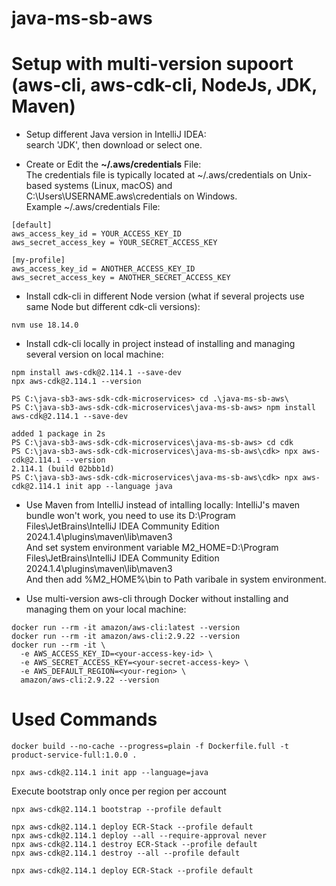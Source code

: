 # java-ms-sb-aws

# Setup with multi-version supoort (aws-cli, aws-cdk-cli, NodeJs, JDK, Maven)
- Setup different Java version in IntelliJ IDEA:  
search 'JDK', then download or select one.  

- Create or Edit the **~/.aws/credentials** File:  
The credentials file is typically located at ~/.aws/credentials on Unix-based systems (Linux, macOS) and C:\Users\USERNAME\.aws\credentials on Windows.  
Example ~/.aws/credentials File:
```
[default]
aws_access_key_id = YOUR_ACCESS_KEY_ID
aws_secret_access_key = YOUR_SECRET_ACCESS_KEY

[my-profile]
aws_access_key_id = ANOTHER_ACCESS_KEY_ID
aws_secret_access_key = ANOTHER_SECRET_ACCESS_KEY
```

- Install cdk-cli in different Node version (what if several projects use same Node but different cdk-cli versions):  
```
nvm use 18.14.0
```

- Install cdk-cli locally in project instead of installing and managing several version on local machine:  
```
npm install aws-cdk@2.114.1 --save-dev  
npx aws-cdk@2.114.1 --version
```

```
PS C:\java-sb3-aws-sdk-cdk-microservices> cd .\java-ms-sb-aws\
PS C:\java-sb3-aws-sdk-cdk-microservices\java-ms-sb-aws> npm install aws-cdk@2.114.1 --save-dev

added 1 package in 2s
PS C:\java-sb3-aws-sdk-cdk-microservices\java-ms-sb-aws> cd cdk
PS C:\java-sb3-aws-sdk-cdk-microservices\java-ms-sb-aws\cdk> npx aws-cdk@2.114.1 --version
2.114.1 (build 02bbb1d)
PS C:\java-sb3-aws-sdk-cdk-microservices\java-ms-sb-aws\cdk> npx aws-cdk@2.114.1 init app --language java
```
- Use Maven from IntelliJ instead of intalling locally:
IntelliJ's maven bundle won't work, you need to use its D:\Program Files\JetBrains\IntelliJ IDEA Community Edition 2024.1.4\plugins\maven\lib\maven3  
And set system environment variable M2_HOME=D:\Program Files\JetBrains\IntelliJ IDEA Community Edition 2024.1.4\plugins\maven\lib\maven3  
And then add %M2_HOME%\bin to Path varibale in system environment.  

- Use multi-version aws-cli through Docker without installing and managing them on your local machine:  
```
docker run --rm -it amazon/aws-cli:latest --version  
docker run --rm -it amazon/aws-cli:2.9.22 --version  
docker run --rm -it \
  -e AWS_ACCESS_KEY_ID=<your-access-key-id> \
  -e AWS_SECRET_ACCESS_KEY=<your-secret-access-key> \
  -e AWS_DEFAULT_REGION=<your-region> \
  amazon/aws-cli:2.9.22 --version  
```


# Used Commands
```
docker build --no-cache --progress=plain -f Dockerfile.full -t product-service-full:1.0.0 .
```

```
npx aws-cdk@2.114.1 init app --language=java
```

Execute bootstrap only once per region per account
```
npx aws-cdk@2.114.1 bootstrap --profile default
```
```
npx aws-cdk@2.114.1 deploy ECR-Stack --profile default
npx aws-cdk@2.114.1 deploy --all --require-approval never
npx aws-cdk@2.114.1 destroy ECR-Stack --profile default
npx aws-cdk@2.114.1 destroy --all --profile default
```
```
npx aws-cdk@2.114.1 deploy ECR-Stack --profile default
```
